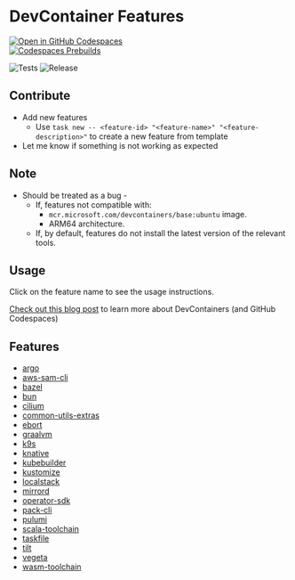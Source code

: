 # DevContainer Features

[![Open in GitHub Codespaces](https://github.com/codespaces/badge.svg)](https://github.com/codespaces/new/?repo=audacioustux%2Fdevcontainers&ref=master)  
[![Codespaces Prebuilds](https://github.com/audacioustux/devcontainers/actions/workflows/codespaces/create_codespaces_prebuilds/badge.svg)](https://github.com/audacioustux/devcontainers/actions/workflows/codespaces/create_codespaces_prebuilds)

![Tests](https://github.com/audacioustux/devcontainers/actions/workflows/test.yaml/badge.svg)
![Release](https://github.com/audacioustux/devcontainers/actions/workflows/release.yaml/badge.svg)

## Contribute

* Add new features
  * Use `task new -- <feature-id> "<feature-name>" "<feature-description>"` to create a new feature from template
* Let me know if something is not working as expected

## Note

* Should be treated as a bug -
  * If, features not compatible with:
    * `mcr.microsoft.com/devcontainers/base:ubuntu` image.
    * ARM64 architecture.
  * If, by default, features do not install the latest version of the relevant tools.

## Usage

Click on the feature name to see the usage instructions.

[Check out this blog post](https://audacioustux.notion.site/Getting-Started-with-Devcontainer-c727dbf9d56f4d6b9b0ef87b3111693f) to learn more about DevContainers (and GitHub Codespaces)

## Features

<!-- FEATURES_LIST_START -->
- [argo](https://github.com/NafiAsib/audacious-devcontainers/tree/main/src/argo)
- [aws-sam-cli](https://github.com/NafiAsib/audacious-devcontainers/tree/main/src/aws-sam-cli)
- [bazel](https://github.com/NafiAsib/audacious-devcontainers/tree/main/src/bazel)
- [bun](https://github.com/NafiAsib/audacious-devcontainers/tree/main/src/bun)
- [cilium](https://github.com/NafiAsib/audacious-devcontainers/tree/main/src/cilium)
- [common-utils-extras](https://github.com/NafiAsib/audacious-devcontainers/tree/main/src/common-utils-extras)
- [ebort](https://github.com/NafiAsib/audacious-devcontainers/tree/main/src/ebort)
- [graalvm](https://github.com/NafiAsib/audacious-devcontainers/tree/main/src/graalvm)
- [k9s](https://github.com/NafiAsib/audacious-devcontainers/tree/main/src/k9s)
- [knative](https://github.com/NafiAsib/audacious-devcontainers/tree/main/src/knative)
- [kubebuilder](https://github.com/NafiAsib/audacious-devcontainers/tree/main/src/kubebuilder)
- [kustomize](https://github.com/NafiAsib/audacious-devcontainers/tree/main/src/kustomize)
- [localstack](https://github.com/NafiAsib/audacious-devcontainers/tree/main/src/localstack)
- [mirrord](https://github.com/NafiAsib/audacious-devcontainers/tree/main/src/mirrord)
- [operator-sdk](https://github.com/NafiAsib/audacious-devcontainers/tree/main/src/operator-sdk)
- [pack-cli](https://github.com/NafiAsib/audacious-devcontainers/tree/main/src/pack-cli)
- [pulumi](https://github.com/NafiAsib/audacious-devcontainers/tree/main/src/pulumi)
- [scala-toolchain](https://github.com/NafiAsib/audacious-devcontainers/tree/main/src/scala-toolchain)
- [taskfile](https://github.com/NafiAsib/audacious-devcontainers/tree/main/src/taskfile)
- [tilt](https://github.com/NafiAsib/audacious-devcontainers/tree/main/src/tilt)
- [vegeta](https://github.com/NafiAsib/audacious-devcontainers/tree/main/src/vegeta)
- [wasm-toolchain](https://github.com/NafiAsib/audacious-devcontainers/tree/main/src/wasm-toolchain)
<!-- FEATURES_LIST_END -->
